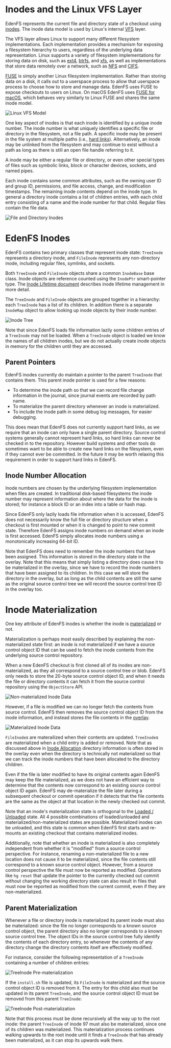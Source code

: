 Inodes and the Linux VFS Layer
==============================

EdenFS represents the current file and directory state of a checkout using
[inodes](https://en.wikipedia.org/wiki/Inode).  The inode data model is used by
Linux's internal
[VFS](https://www.kernel.org/doc/html/latest/filesystems/vfs.html) layer.

The VFS layer allows Linux to support many different filesystem
implementations.  Each implementation provides a mechanism for exposing a
filesystem hierarchy to users, regardless of the underlying data
representation.  Linux supports a variety of filesystem implementations for
storing data on disk, such as [ext4](https://en.wikipedia.org/wiki/Ext4),
[btrfs](https://en.wikipedia.org/wiki/Btrfs), and
[xfs](https://en.wikipedia.org/wiki/XFS), as well as implementations that store
data remotely over a network, such as
[NFS](https://en.wikipedia.org/wiki/Network_File_System) and
[CIFS](https://en.wikipedia.org/wiki/Server_Message_Block).

[FUSE](https://en.wikipedia.org/wiki/Filesystem_in_Userspace) is simply another
Linux filesystem implementation.  Rather than storing data on a disk, it calls
out to a userspace process to allow that userspace process to choose how to
store and manage data.  EdenFS uses FUSE to expose checkouts to users on Linux.
On macOS EdenFS uses [FUSE for macOS](https://osxfuse.github.io/), which
behaves very similarly to Linux FUSE and shares the same inode model.

![Linux VFS Model](img/fuse_vfs.svg)

One key aspect of inodes is that each inode is identified by a unique inode
number.  The inode number is what uniquely identifies a specific file or
directory in the filesystem, not a file path.  A specific inode may be present
in the file system at multiple paths (i.e.,
[hard links](https://en.wikipedia.org/wiki/Hard_link)).  Alternatively, an
inode may be unlinked from the filesystem and may continue to exist without a
path as long as there is still an open file handle referring to it.

A inode may be either a regular file or directory, or even other special types
of files such as symbolic links, block or character devices, sockets, and named
pipes.

Each inode contains some common attributes, such as the owning user ID and
group ID, permissions, and file access, change, and modification timestamps.
The remaining inode contents depend on the inode type.  In general a directory
inode contains a list of children entries, with each child entry consisting of
a name and the inode number for that child.  Regular files contain the file
data.

![File and Directory Inodes](img/inode_contents.svg)


EdenFS Inodes
=============

EdenFS contains two primary classes that represent inode state: `TreeInode`
represents a directory inode, and `FileInode` represents any non-directory
inode, including regular files, symlinks, and sockets.

Both `TreeInode` and `FileInode` objects share a common `InodeBase` base class.
Inode objects are reference counted using the `InodePtr` smart-pointer type.
The [Inode Lifetime document](InodeLifetime.md) describes inode lifetime
management in more detail.

The `TreeInode` and `FileInode` objects are grouped together in a hierarchy:
each `TreeInode` has a list of its children.  In addition there is a separate
`InodeMap` object to allow looking up inode objects by their inode number.

![Inode Tree](img/inode_tree.svg)

Note that since EdenFS loads file information lazily some children entries of
a `TreeInode` may not be loaded.  When a `TreeInode` object is loaded we know
the names of all children inodes, but we do not actually create inode objects
in memory for the children until they are accessed.


Parent Pointers
---------------

EdenFS inodes currently do maintain a pointer to the parent `TreeInode` that
contains them.  This parent inode pointer is used for a few reasons:
* To determine the inode path so that we can record file change information in
  the journal, since journal events are recorded by path name.
* To materialize the parent directory whenever an inode is materialized.
* To include the inode path in some debug log messages, for easier debugging.

This does mean that EdenFS does not currently support hard links, as we require
that an inode can only have a single parent directory.  Source control systems
generally cannot represent hard links, so hard links can never be checked in to
the repository.  However build systems and other tools do sometimes want to be
able to create new hard links on the filesystem, even if they cannot ever be
committed.  In the future it may be worth relaxing this requirement in order to
support hard links in EdenFS.


Inode Number Allocation
-----------------------

Inode numbers are chosen by the underlying filesystem implementation when files
are created.  In traditional disk-based filesystems the inode number may
represent information about where the data for the inode is stored; for
instance a block ID or an index into a table or hash map.

Since EdenFS only lazily loads file information when it is accessed, EdenFS
does not necessarily know the full file or directory structure when a checkout
is first mounted or when it is changed to point to new commit state.  Therefore
EdenFS assigns inode numbers on demand when an inode is first accessed.  EdenFS
simply allocates inode numbers using a monotonically increasing 64-bit ID.

Note that EdenFS does need to remember the inode numbers that have been
assigned.  This information is stored in the directory state in the overlay.
Note that this means that simply listing a directory does cause it to be
materialized in the overlay, since we have to record the inode numbers that
have been assigned to its children.  In this case we will store the directory
in the overlay, but as long as the child contents are still the same as the
original source control tree we will record the source control tree ID in the
overlay too.


Inode Materialization
=====================

One key attribute of EdenFS inodes is whether the inode is
[materialized](Glossary.md#materialized--non-materialized) or not.

Materialization is perhaps most easily described by explaining the
non-materialized state first: an inode is not materialized if we have a source
control object ID that can be used to fetch the inode contents from the
underlying source control repository.

When a new EdenFS checkout is first cloned all of its inodes are
non-materialized, as they all correspond to a source control tree or blob.
EdenFS only needs to store the 20-byte source control object ID, and when it
needs the file or directory contents it can fetch it from the source control
repository using the `ObjectStore` API.

![Non-materialized Inode Data](img/non_materialized_inode.svg)

However, if a file is modified we can no longer fetch the contents from source
control.  EdenFS then removes the source control object ID from the inode
information, and instead stores the file contents in the
[overlay](Glossary.md#overlay).

![Materialized Inode Data](img/materialized_inode.svg)

`FileInode`s are materailized when their contents are updated.
`TreeInode`s are materialized when a child entry is added or removed.  Note
that as discussed above in [Inode Allocation](#inode-allocation) directory
information is often stored in the overlay even when the directory is
technically not materialized so that we can track the inode numbers that have
been allocated to the directory children.

Even if the file is later modified to have its original contents again
EdenFS may keep the file materialized, as we does not have an efficient way
to determine that the contents now correspond to an existing source control
object ID again.  EdenFS may de-materialize the file later during a subsequent
checkout or commit operation if it detects that the file contents are the same
as the object at that location in the newly checked out commit.

Note that an inode's materialization state is orthogonal to the
[Loaded / Unloaded](#loaded--unloaded) state.  All 4 possible combinations of
loaded/unloaded and materialized/non-materialized states are possible.
Materialized inodes can be unloaded, and this state is common when EdenFS first
starts and re-mounts an existing checkout that contains materialized inodes.

Additionally, note that whether an inode is materialized is also completely
independent from whether it is "modified" from a source control perspective.
For instance, renaming a non-materialized file to a new location does not cause
it to be materialized, since the file contents still correspond to a known
source control object.  However, from a source control perspective the file
must now be reported as modified.  Operations like `hg reset` that update the
pointer to the currently checked out commit without changing the working
directory state can also result in files that must now be reported as modified
from the current commit, even if they are non-materialized.

Parent Materialization
----------------------

Whenever a file or directory inode is materialized its parent inode must also
be materialized: since the file no longer corresponds to a known source control
object, the parent directory also no longer corresponds to a known source
control tree.  The object IDs in the source control tree fully identify the
contents of each directory entry, so whenever the contents of any directory
change the directory contents itself are effectively modified.

For instance, consider the following representation of a `TreeInode` containing
a number of children entries:

![TreeInode Pre-materialization](img/tree_inode_pre_materialization.svg)

If the `install.sh` file is updated, its `FileInode` is materialized and the
source control object ID is removed from it.  The entry for this child also
must be updated in its parent `TreeInode`, and the source control object ID
must be removed from this parent `TreeInode`:

![TreeInode Post-materialization](img/tree_inode_post_materialization.svg)

Note that this process must be done recursively all the way up to the root
inode: the parent `TreeInode` of inode 97 must also be materialized, since one
of its children was materialized.  This materialization process continues
walking upwards to the root inode until it finds a `TreeInode` that has already
been materialized, as it can stop its upwards walk there.
